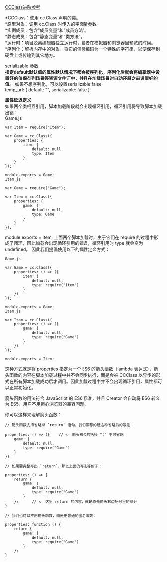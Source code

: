 
[CCClass进阶参考](https://docs.cocos.com/creator/manual/zh/scripting/reference/class.html#serializable)  

*CCClass：使用 cc.Class 声明的类。  
*原型对象：调用 cc.Class 时传入的字面量参数。  
*实例成员：包含“成员变量”和“成员方法”。  
*静态成员：包含“静态变量”和“类方法”。  
*运行时：项目脱离编辑器独立运行时，或者在模拟器和浏览器里预览的时候。  
*序列化：解析内存中的对象，将它的信息编码为一个特殊的字符串，以便保存到硬盘上或传输到其它地方。  


serializable 参数  
__指定default默认值的属性默认情况下都会被序列化，序列化后就会将编辑器中设置好的值保存到场景等资源文件汇中，并且在加载场景时自动还原之前设置好的值。__ 
如果不想序列化，可以设置serializable:false  
    temp_url: {
        default: "",
        serializable: false
    }  


__属性延迟定义__  
如果两个类相互引用，脚本加载阶段就会出现循环引用，循环引用将导致脚本加载出错：  
    Game.js

    var Item = require("Item");

    var Game = cc.Class({
        properties: {
            item: {
                default: null,
                type: Item
            }
        }
    });

    module.exports = Game;
    Item.js

    var Game = require("Game");

    var Item = cc.Class({
        properties: {
            game: {
                default: null,
                type: Game
            }
        }
    });

 module.exports = Item;
上面两个脚本加载时，由于它们在 require 的过程中形成了闭环，因此加载会出现循环引用的错误，循环引用时 type 就会变为 undefined。
因此我们提倡使用以下的属性定义方式：   

    Game.js

    var Game = cc.Class({
        properties: () => ({
            item: {
                default: null,
                type: require("Item")
            }
        })
    });

    module.exports = Game;
    Item.js

    var Item = cc.Class({
        properties: () => ({
            game: {
                default: null,
                type: require("Game")
            }
        })
    });

    module.exports = Item;  

这种方式就是将 properties 指定为一个 ES6 的箭头函数（lambda 表达式），箭头函数的内容在脚本加载过程中并不会同步执行，而是会被 CCClass 以异步的形式在所有脚本加载成功后才调用。因此加载过程中并不会出现循环引用，属性都可以正常初始化。

箭头函数的用法符合 JavaScript 的 ES6 标准，并且 Creator 会自动将 ES6 转义为 ES5，用户不用担心浏览器的兼容问题。

你可以这样来理解箭头函数：  

    // 箭头函数支持省略掉 `return` 语句，我们推荐的是这种省略后的写法：

    properties: () => ({    // <- 箭头右边的括号 "(" 不可省略
        game: {
            default: null,
            type: require("Game")
        }
    })

    // 如果要完整写出 `return`，那么上面的写法等价于：

    properties: () => {
        return {
            game: {
                default: null,
                type: require("Game")
            }
        };      // <- 这里 return 的内容，就是原先箭头右边括号里的部分
    }

    // 我们也可以不用箭头函数，而是用普通的匿名函数：

    properties: function () {
        return {
            game: {
                default: null,
                type: require("Game")
            }
        };
    }